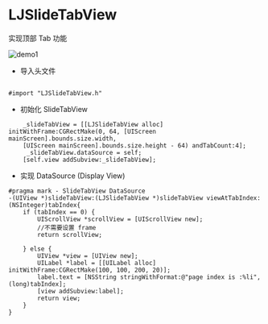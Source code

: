 # LJSlideTabView
实现顶部 Tab 功能

![demo1](http://blog.glassysky.cn/wp-content/uploads/2017/09/Simulator-Screen-Shot-iPhone-8-2017-09-21-at-16.24.04.png)

* 导入头文件
```

#import "LJSlideTabView.h"

```

* 初始化 SlideTabView

```
    _slideTabView = [[LJSlideTabView alloc] initWithFrame:CGRectMake(0, 64, [UIScreen mainScreen].bounds.size.width, 
    [UIScreen mainScreen].bounds.size.height - 64) andTabCount:4]; 
     _slideTabView.dataSource = self;
    [self.view addSubview:_slideTabView];

```

* 实现 DataSource (Display View)
```
#pragma mark - SlideTabView DataSource
-(UIView *)slideTabView:(LJSlideTabView *)slideTabView viewAtTabIndex:(NSInteger)tabIndex{
    if (tabIndex == 0) {
        UIScrollView *scrollView = [UIScrollView new];
        //不需要设置 frame 
        return scrollView;
        
    } else {
        UIView *view = [UIView new];
        UILabel *label = [[UILabel alloc] initWithFrame:CGRectMake(100, 100, 200, 20)];
        label.text = [NSString stringWithFormat:@"page index is :%li",(long)tabIndex];
        [view addSubview:label];
        return view;
    }
}
```

